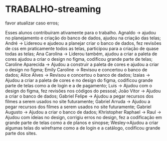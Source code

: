 # TRABALHO-streaming

favor atualizar caso erros;

Esses alunos contribuíram ativamente para o trabalho.
Agnaldo -> ajudou no planejamento e criação do banco de dados, ajudou na criação das telas;
André -> Lidereou e ajudeou a planejar criar o banco de dados, fez revisões de css em praticamente todos as telas, participou para a criação de quase todas as telas;
Ana Carolina -> Liderou também, ajudou a criar a paleta de cores ajudou a criar o design no figma, codificou grande parte de telas;
Caroline Aparecida -> Ajudou a construir a paleta de cores e ajudou a criar o design no figma;
Emily Caroline -> Revisou e concertou o banco de dados;
Ailce Alves -> Revisou e concertou o banco de dados;
Izaias -> Ajudou a criar a paleta de cores e no design do figma, codificou grande parte de telas como a de login e a de pagamento;
Luis -> Ajudou com o design do figma, fez revisões nos códigos do pessoal;
João Vítor -> Ajudou a criar o banco de dados;
Gabriel Felipe -> Ajudou a pegar recursos dos filmes a serem usados no site futuramente;
Gabriel Arruda -> Ajudou a pegar recursos dos filmes a serem usados no site futuramente;
Gabriel Augusto -> Ajudou a criar o banco de dados;
Khristopher Raphael -> 
Raul -> Ajudou com ideias no design, corrigiu erros no design, fez a codificação em grande parte de telas como a de planos e sinopse;
Wesley->Ajudou a criar algumas telas do wireframe como a de login e a catálogo, codificou grande parte dos sites.
